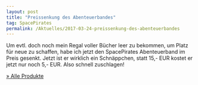 ```yaml
---
layout: post
title: "Preissenkung des Abenteuerbandes"
tag: SpacePirates
permalink: /Aktuelles/2017-03-24-preissenkung-des-abenteuerbandes
---
```


Um evtl. doch noch mein Regal voller Bücher leer zu bekommen, um Platz für neue zu schaffen, habe ich jetzt den SpacePirates Abenteuerband im Preis gesenkt. Jetzt ist er wirklich ein Schnäppchen, statt 15,- EUR kostet er jetzt nur noch 5,- EUR. Also schnell zuschlagen!

[&raquo; Alle Produkte](https://spacepirates.jcgames.de/Publikationen/)
